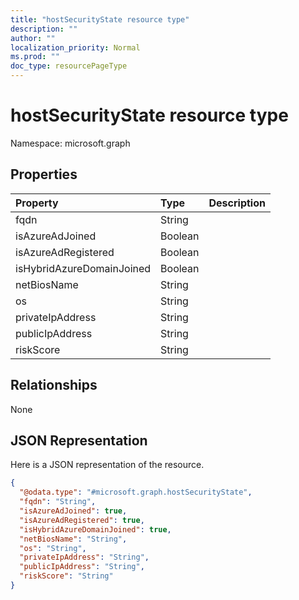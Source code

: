 ```yaml
---
title: "hostSecurityState resource type"
description: ""
author: ""
localization_priority: Normal
ms.prod: ""
doc_type: resourcePageType
---
```


# hostSecurityState resource type


Namespace: microsoft.graph



## Properties
|Property|Type|Description|
|:---|:---|:---|
|fqdn|String||
|isAzureAdJoined|Boolean||
|isAzureAdRegistered|Boolean||
|isHybridAzureDomainJoined|Boolean||
|netBiosName|String||
|os|String||
|privateIpAddress|String||
|publicIpAddress|String||
|riskScore|String||

## Relationships
None

## JSON Representation
Here is a JSON representation of the resource.
<!-- {
  "blockType": "resource",
  "@odata.type": "microsoft.graph.hostSecurityState"
}
-->
``` json
{
  "@odata.type": "#microsoft.graph.hostSecurityState",
  "fqdn": "String",
  "isAzureAdJoined": true,
  "isAzureAdRegistered": true,
  "isHybridAzureDomainJoined": true,
  "netBiosName": "String",
  "os": "String",
  "privateIpAddress": "String",
  "publicIpAddress": "String",
  "riskScore": "String"
}
```

